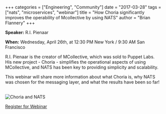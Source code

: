 +++
categories = ["Engineering", "Community"]
date = "2017-03-28"
tags = ["nats", "microservices", "webinar"]
title = "How Choria significantly improves the operability of Mcollective by using NATS"
author = "Brian Flannery"
+++

**Speaker:** R.I. Pienaar

**When:** Wednesday, April 26th, at 12:30 PM New York / 9:30 AM San Francisco

R.I. Pienaar is the creator of MCollective, which was sold to Puppet Labs. His new project - Choria - simplifies the operational aspects of using MCollective, and NATS has been key to providing simplicity and scalability.

This webinar will share more information about what Choria is, why NATS was chosen for the messaging layer, and what the results have been so far!

<br>

<img class="img-responsive center-block" alt="Choria and NATS" src="/img/blog/webinar-choria.png">

<br>

<a target="_blank" href="https://attendee.gotowebinar.com/register/5589424916003895555" class="btn btn-primary btn-lg btn-block">Register for Webinar</a>

